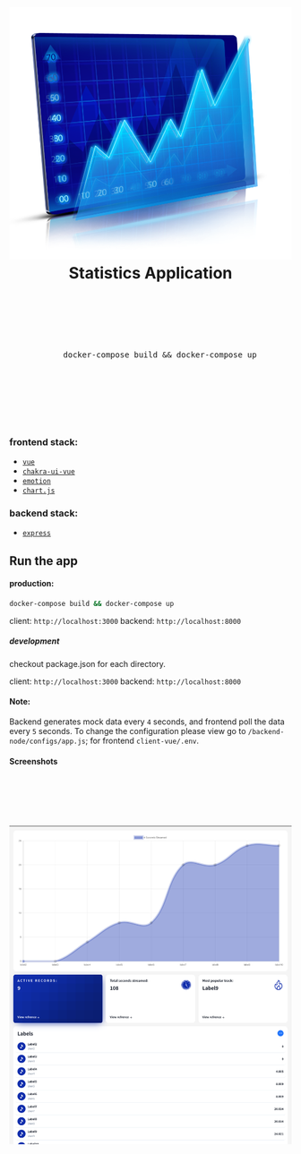 <div align="center">
  <h1>
    <br/>
    <br/>
    <img src="./static/readme.png" />
    <br />
        Statistics Application
    <br />
    <br />
    <br />
    <br />
  </h1>
  <pre>
    docker-compose build && docker-compose up
  </pre>
  <br />
  <br />
  <br />
  <br />
  <br />
</div>

### frontend stack:

- [`vue`](https://github.com/vuejs/vue)
- [`chakra-ui-vue`](https://github.com/chakra-ui/chakra-ui-vue)
- [`emotion`](https://github.com/emotion-js/emotion)
- [`chart.js`](https://github.com/chartjs/Chart.js)

### backend stack:

- [`express`](https://github.com/expressjs/express)

## Run the app

#### production:

```bash
docker-compose build && docker-compose up
```

client: `http://localhost:3000`
backend: `http://localhost:8000`

##### development

checkout package.json for each directory.

client: `http://localhost:3000`
backend: `http://localhost:8000`

#### Note:

Backend generates mock data every `4` seconds, and frontend poll the data every `5` seconds.
To change the configuration please view go to `/backend-node/configs/app.js`; for frontend `client-vue/.env`.

#### Screenshots

<div align="center">
  <h1>
    <br/>
    <br/>
    <img src="./static/scr1.png" />
    <br />
    <br />
    <br />
  </h1>
</div>
